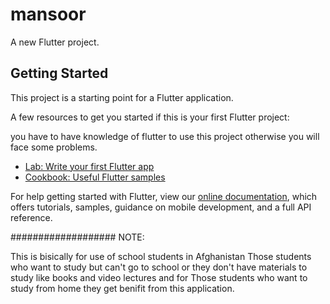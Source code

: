 # mansoor

A new Flutter project.

## Getting Started

This project is a starting point for a Flutter application.

A few resources to get you started if this is your first Flutter project:

you have to have knowledge of flutter to use this project otherwise you will face some problems.

- [Lab: Write your first Flutter app](https://flutter.dev/docs/get-started/codelab)
- [Cookbook: Useful Flutter samples](https://flutter.dev/docs/cookbook)

For help getting started with Flutter, view our
[online documentation](https://flutter.dev/docs), which offers tutorials,
samples, guidance on mobile development, and a full API reference.


###################
NOTE:

This is bisically for use of school students in Afghanistan 
Those students who want to study but can't go to school or they don't have materials to study like books and video lectures and for
Those students who want to study from home they get benifit from this application.
